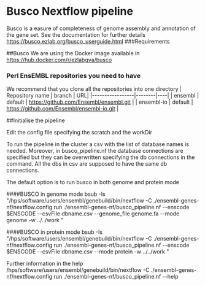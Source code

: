 # Busco Nextflow pipeline

Busco is a easure of completeness of genome assembly and annotation of the gene set. See the documentation for further details https://busco.ezlab.org/busco_userguide.html
###Requirements

##Busco
We are using the Docker image available in https://hub.docker.com/r/ezlabgva/busco

### Perl EnsEMBL repositories you need to have

We recommend that you clone all the repositories into one directory
| Repository name | branch | URL|
|-----------------|--------|----|
| ensembl | default | https://github.com/Ensembl/ensembl.git |
| ensembl-io | default | https://github.com/Ensembl/ensembl-io.git |

##Initialise the pipeline

Edit the config file specifying the scratch and the workDir


To run the pipeline in the cluster a csv with the list of database names is needed. Moreover, in busco_pipeline.nf the database connections are specified but they can be overwritten specifying the db connections in the command. All the dbs in csv are supposed to have the same db connections.

The default option is to run busco in both genome and protein mode

####BUSCO in genome mode
bsub -Is "/hps/software/users/ensembl/genebuild/bin/nextflow -C ./ensembl-genes-nf/nextflow.config run ./ensembl-genes-nf/busco_pipeline.nf --enscode $ENSCODE --csvFile dbname.csv --genome_file genome.fa  --mode genome -w ../../work "
 
####BUSCO in protein mode
bsub -Is "/hps/software/users/ensembl/genebuild/bin/nextflow -C ./ensembl-genes-nf/nextflow.config run ./ensembl-genes-nf/busco_pipeline.nf --enscode $ENSCODE --csvFile dbname.csv --mode protein -w ../../work "


Further information in the help
/hps/software/users/ensembl/genebuild/bin/nextflow -C ./ensembl-genes-nf/nextflow.config run ./ensembl-genes-nf/busco_pipeline.nf --help
